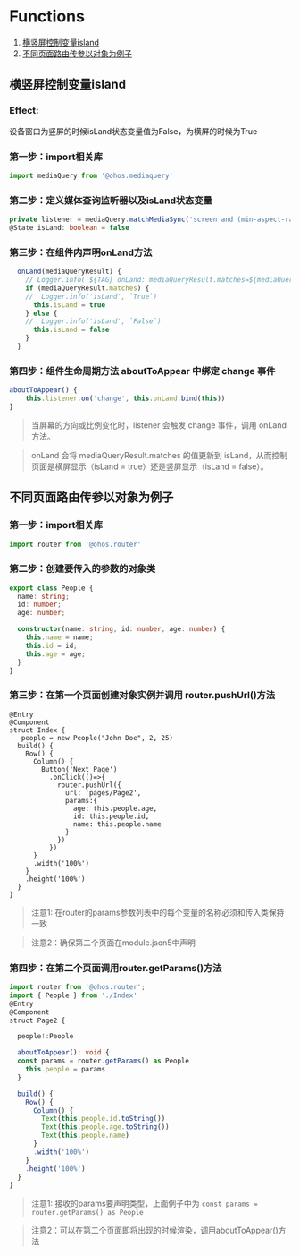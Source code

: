 # Functions

1. [横竖屏控制变量island](#横竖屏控制变量island)
2. [不同页面路由传参以对象为例子](#不同页面路由传参以对象为例子)


## 横竖屏控制变量island
### Effect:
设备窗口为竖屏的时候isLand状态变量值为False，为横屏的时候为True

### 第一步：import相关库  
```typescript
import mediaQuery from '@ohos.mediaquery'
```

### 第二步：定义媒体查询监听器以及isLand状态变量
```typescript
private listener = mediaQuery.matchMediaSync('screen and (min-aspect-ratio: 1.5) or (orientation: landscape)')
@State isLand: boolean = false
```

### 第三步：在组件内声明onLand方法
```typescript 
  onLand(mediaQueryResult) {
    // Logger.info(`${TAG} onLand: mediaQueryResult.matches=${mediaQueryResult.matches}`)
    if (mediaQueryResult.matches) {
    //  Logger.info('isLand', `True`)
      this.isLand = true
    } else {
    //  Logger.info('isLand', `False`)
      this.isLand = false
    }
  }
```

### 第四步：组件生命周期方法 aboutToAppear 中绑定 change 事件
```typescript
aboutToAppear() {
    this.listener.on('change', this.onLand.bind(this))
}
```

> 当屏幕的方向或比例变化时，listener 会触发 change 事件，调用 onLand 方法。

> onLand 会将 mediaQueryResult.matches 的值更新到 isLand，从而控制页面是横屏显示（isLand = true）还是竖屏显示（isLand = false）。

## 不同页面路由传参以对象为例子
### 第一步：import相关库  
```typescript
import router from '@ohos.router'
```

### 第二步：创建要传入的参数的对象类
```typescript
export class People {
  name: string;
  id: number;
  age: number;

  constructor(name: string, id: number, age: number) {
    this.name = name;
    this.id = id;
    this.age = age;
  }
}
```

### 第三步：在第一个页面创建对象实例并调用 router.pushUrl()方法
```
@Entry
@Component
struct Index {
   people = new People("John Doe", 2, 25)
  build() {
    Row() {
      Column() {
        Button('Next Page')
          .onClick(()=>{
            router.pushUrl({
              url: 'pages/Page2',
              params:{
                age: this.people.age,
                id: this.people.id,
                name: this.people.name
              }
            })
          })
      }
      .width('100%')
    }
    .height('100%')
  }
}
```
> 注意1: 在router的params参数列表中的每个变量的名称必须和传入类保持一致

> 注意2：确保第二个页面在module.json5中声明

### 第四步：在第二个页面调用router.getParams()方法
```typescript
import router from '@ohos.router';
import { People } from './Index'
@Entry
@Component
struct Page2 {

  people!:People

  aboutToAppear(): void {
  const params = router.getParams() as People
    this.people = params
  }

  build() {
    Row() {
      Column() {
        Text(this.people.id.toString())
        Text(this.people.age.toString())
        Text(this.people.name)
      }
      .width('100%')
    }
    .height('100%')
  }
}
```
> 注意1: 接收的params要声明类型，上面例子中为 `const params = router.getParams() as People`

> 注意2：可以在第二个页面即将出现的时候渲染，调用aboutToAppear()方法
